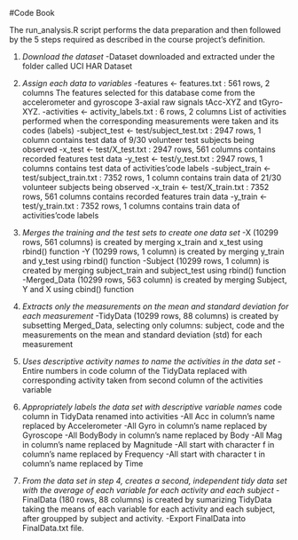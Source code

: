 #Code Book

The run_analysis.R script performs the data preparation and then followed by the 5 steps required as described in the course project’s definition.

1. *Download the dataset*
    -Dataset downloaded and extracted under the folder called UCI HAR Dataset

2. *Assign each data to variables*
    -features <- features.txt : 561 rows, 2 columns
    The features selected for this database come from the accelerometer and gyroscope 3-axial raw signals tAcc-XYZ and tGyro-XYZ.
    -activities <- activity_labels.txt : 6 rows, 2 columns
    List of activities performed when the corresponding measurements were taken and its codes (labels)
    -subject_test <- test/subject_test.txt : 2947 rows, 1 column
    contains test data of 9/30 volunteer test subjects being observed
    -x_test <- test/X_test.txt : 2947 rows, 561 columns
    contains recorded features test data
    -y_test <- test/y_test.txt : 2947 rows, 1 columns
    contains test data of activities’code labels
    -subject_train <- test/subject_train.txt : 7352 rows, 1 column
    contains train data of 21/30 volunteer subjects being observed
    -x_train <- test/X_train.txt : 7352 rows, 561 columns
    contains recorded features train data
    -y_train <- test/y_train.txt : 7352 rows, 1 columns
    contains train data of activities’code labels

3. *Merges the training and the test sets to create one data set*
    -X (10299 rows, 561 columns) is created by merging x_train and x_test using rbind() function
    -Y (10299 rows, 1 column) is created by merging y_train and y_test using rbind() function
    -Subject (10299 rows, 1 column) is created by merging subject_train and subject_test using rbind() function
    -Merged_Data (10299 rows, 563 column) is created by merging Subject, Y and X using cbind() function

4. *Extracts only the measurements on the mean and standard deviation for each measurement*
    -TidyData (10299 rows, 88 columns) is created by subsetting Merged_Data, selecting only columns: subject, code and the measurements on the mean and standard deviation (std) for each measurement

5. *Uses descriptive activity names to name the activities in the data set*
    -Entire numbers in code column of the TidyData replaced with corresponding activity taken from second column of the activities variable

6. *Appropriately labels the data set with descriptive variable names*
    code column in TidyData renamed into activities
    -All Acc in column’s name replaced by Accelerometer
    -All Gyro in column’s name replaced by Gyroscope
    -All BodyBody in column’s name replaced by Body
    -All Mag in column’s name replaced by Magnitude
    -All start with character f in column’s name replaced by Frequency
    -All start with character t in column’s name replaced by Time

7. *From the data set in step 4, creates a second, independent tidy data set with the average of each variable for each activity and each subject*
    -FinalData (180 rows, 88 columns) is created by sumarizing TidyData taking the means of each variable for each activity and each subject, after groupped by subject and activity.
    -Export FinalData into FinalData.txt file.
